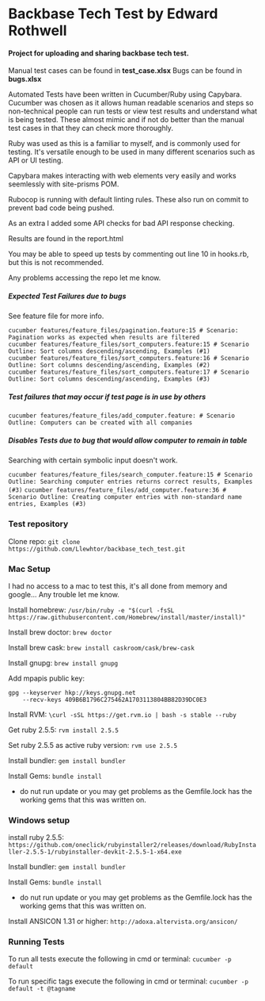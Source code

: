 # Backbase Tech Test by Edward Rothwell

#### Project for uploading and sharing backbase tech test.

Manual test cases can be found in **test_case.xlsx**
Bugs can be found in **bugs.xlsx**

Automated Tests have been written in Cucumber/Ruby using Capybara. 
Cucumber was chosen as it allows human readable scenarios and steps so non-technical people can run tests or view test results and understand what is being tested. These almost mimic and if not do better than the manual test cases in that they can check more thoroughly.

Ruby was used as this is a familiar to myself, and is commonly used for testing. It's versatile enough to be used in many different scenarios such as API or UI testing.

Capybara makes interacting with web elements very easily and works seemlessly with site-prisms POM.

Rubocop is running with default linting rules. These also run on commit to prevent bad code being pushed.

As an extra I added some API checks for bad API response checking.

Results are found in the report.html

You may be able to speed up tests by commenting out line 10 in hooks.rb, but this is not recommended.

Any problems accessing the repo let me know.

##### Expected Test Failures due to bugs
See feature file for more info.
```
cucumber features/feature_files/pagination.feature:15 # Scenario: Pagination works as expected when results are filtered
cucumber features/feature_files/sort_computers.feature:15 # Scenario Outline: Sort columns descending/ascending, Examples (#1)
cucumber features/feature_files/sort_computers.feature:16 # Scenario Outline: Sort columns descending/ascending, Examples (#2)
cucumber features/feature_files/sort_computers.feature:17 # Scenario Outline: Sort columns descending/ascending, Examples (#3)
```

##### Test failures that may occur if test page is in use by others
```cucumber features/feature_files/add_computer.feature: # Scenario Outline: Computers can be created with all companies```

##### Disables Tests due to bug that would allow computer to remain in table
Searching with certain symbolic input doesn't work.

```cucumber features/feature_files/search_computer.feature:15 # Scenario Outline: Searching computer entries returns correct results, Examples (#3)```
```cucumber features/feature_files/add_computer.feature:36 # Scenario Outline: Creating computer entries with non-standard name entries, Examples (#3)```



### Test repository

Clone repo:
```git clone https://github.com/Llewhtor/backbase_tech_test.git```


### Mac Setup

I had no access to a mac to test this, it's all done from memory and google... Any trouble let me know.

Install homebrew:
```/usr/bin/ruby -e "$(curl -fsSL https://raw.githubusercontent.com/Homebrew/install/master/install)"```

Install brew doctor:
```brew doctor```

Install brew cask:
```brew install caskroom/cask/brew-cask```

Install gnupg:
```brew install gnupg```

Add mpapis public key:
```
gpg --keyserver hkp://keys.gnupg.net
    --recv-keys 409B6B1796C275462A1703113804BB82D39DC0E3
```

Install RVM:
```\curl -sSL https://get.rvm.io | bash -s stable --ruby```

Get ruby 2.5.5:
```rvm install 2.5.5```

Set ruby 2.5.5 as active ruby version:
```rvm use 2.5.5```

Install bundler:
```gem install bundler```

Install Gems:
```bundle install```
- do nut run update or you may get problems as the Gemfile.lock has the working gems that this was written on. 

### Windows setup

install ruby 2.5.5:
```https://github.com/oneclick/rubyinstaller2/releases/download/RubyInstaller-2.5.5-1/rubyinstaller-devkit-2.5.5-1-x64.exe```

Install bundler:
```gem install bundler```

Install Gems:
```bundle install```
- do nut run update or you may get problems as the Gemfile.lock has the working gems that this was written on. 

Install ANSICON 1.31 or higher:
```http://adoxa.altervista.org/ansicon/```

### Running Tests

To run all tests execute the following in cmd or terminal:
```cucumber -p default```

To run specific tags execute the following in cmd or terminal:
```cucumber -p default -t @tagname```
